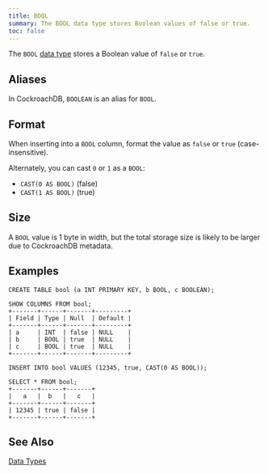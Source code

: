 ```yaml
---
title: BOOL
summary: The BOOL data type stores Boolean values of false or true.
toc: false
---
```


The `BOOL` [data type](data-types.html) stores a Boolean value of `false` or `true`. 

<div id="toc"></div>

## Aliases

In CockroachDB, `BOOLEAN` is an alias for `BOOL`. 

## Format

When inserting into a `BOOL` column, format the value as `false` or `true` (case-insensitive).

Alternately, you can cast `0` or `1` as a `BOOL`:

- `CAST(0 AS BOOL)` (false)
- `CAST(1 AS BOOL)` (true)

## Size

A `BOOL` value is 1 byte in width, but the total storage size is likely to be larger due to CockroachDB metadata.  

## Examples

~~~
CREATE TABLE bool (a INT PRIMARY KEY, b BOOL, c BOOLEAN);

SHOW COLUMNS FROM bool;
+-------+------+-------+---------+
| Field | Type | Null  | Default |
+-------+------+-------+---------+
| a     | INT  | false | NULL    |
| b     | BOOL | true  | NULL    |
| c     | BOOL | true  | NULL    |
+-------+------+-------+---------+

INSERT INTO bool VALUES (12345, true, CAST(0 AS BOOL));

SELECT * FROM bool;
+-------+------+-------+
|   a   |  b   |   c   |
+-------+------+-------+
| 12345 | true | false |
+-------+------+-------+
~~~

## See Also

[Data Types](data-types.html)